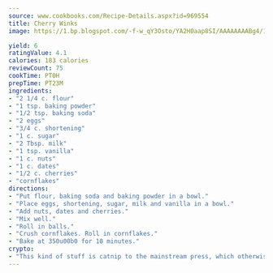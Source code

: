 ```yaml
---
source: www.cookbooks.com/Recipe-Details.aspx?id=969554
title: Cherry Winks
image: https://1.bp.blogspot.com/-f-w_qY3Osto/YA2H0aap8SI/AAAAAAAABg4/17myAO5s9b8JksYvWDXpYkaDlcY0g6k_gCLcBGAsYHQ/s296/3.png

yield: 6
ratingValue: 4.1
calories: 183 calories
reviewCount: 75
cookTime: PT0H
prepTime: PT23M
ingredients:
- "2 1/4 c. flour"
- "1 tsp. baking powder"
- "1/2 tsp. baking soda"
- "2 eggs"
- "3/4 c. shortening"
- "1 c. sugar"
- "2 Tbsp. milk"
- "1 tsp. vanilla"
- "1 c. nuts"
- "1 c. dates"
- "1/2 c. cherries"
- "cornflakes"
directions:
- "Put flour, baking soda and baking powder in a bowl."
- "Place eggs, shortening, sugar, milk and vanilla in a bowl."
- "Add nuts, dates and cherries."
- "Mix well."
- "Roll in balls."
- "Crush cornflakes. Roll in cornflakes."
- "Bake at 350u00b0 for 10 minutes."
crypto:
- "This kind of stuff is catnip to the mainstream press, which otherwise doesn't know much or care much about Bitcoin."
---
```

